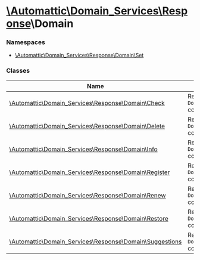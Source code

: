 # [\Automattic](../namespaces/automattic.md)[\Domain_Services](../namespaces/automattic-domain-services.md)[\Response](../namespaces/automattic-domain-services-response.md)\Domain

### Namespaces

* [\Automattic\Domain_Services\Response\Domain\Set](../namespaces/automattic-domain-services-response-domain-set.md)

### Classes

| Name | Summary |
|------|---------|
| [\Automattic\Domain_Services\Response\Domain\Check](../classes/Automattic-Domain-Services-Response-Domain-Check.md) | Response of a `Domain\Check` command |
| [\Automattic\Domain_Services\Response\Domain\Delete](../classes/Automattic-Domain-Services-Response-Domain-Delete.md) | Response of a `Domain\Delete` command |
| [\Automattic\Domain_Services\Response\Domain\Info](../classes/Automattic-Domain-Services-Response-Domain-Info.md) | Response of a `Domain\Info` command |
| [\Automattic\Domain_Services\Response\Domain\Register](../classes/Automattic-Domain-Services-Response-Domain-Register.md) | Response of a `Domain\Register` command |
| [\Automattic\Domain_Services\Response\Domain\Renew](../classes/Automattic-Domain-Services-Response-Domain-Renew.md) | Response of a `Domain\Renew` command |
| [\Automattic\Domain_Services\Response\Domain\Restore](../classes/Automattic-Domain-Services-Response-Domain-Restore.md) | Response of a `Domain\Restore` command |
| [\Automattic\Domain_Services\Response\Domain\Suggestions](../classes/Automattic-Domain-Services-Response-Domain-Suggestions.md) | Response of a `Domain\Suggestions` command |
